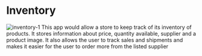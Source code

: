 # Inventory
![inventory-1](https://user-images.githubusercontent.com/30549956/45268777-e64f7200-b436-11e8-9593-9b0a92ebfc58.jpg)
This app would allow a store to keep track of its inventory of products. It stores information about price, quantity available, supplier
and a product image. It also allows the user to track sales and shipments and makes it easier for the user to order more from the listed supplier

